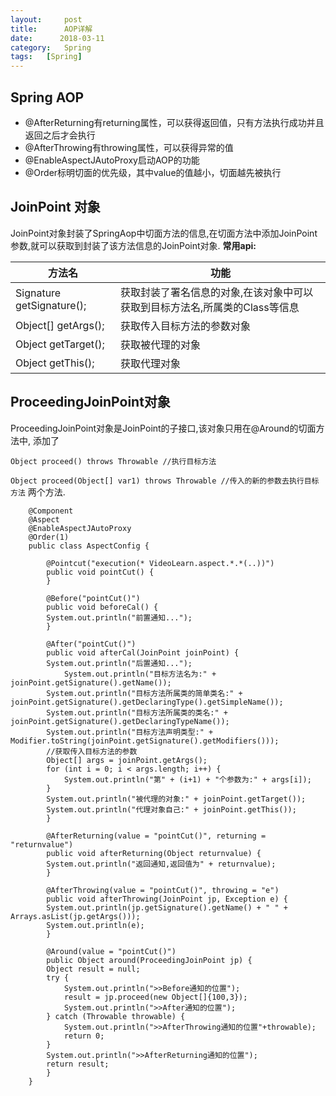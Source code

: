 ```yaml
---
layout:     post
title:      AOP详解
date:      2018-03-11
category:   Spring
tags:   [Spring]
---
```

## Spring AOP

- @AfterReturning有returning属性，可以获得返回值，只有方法执行成功并且返回之后才会执行
- @AfterThrowing有throwing属性，可以获得异常的值
- @EnableAspectJAutoProxy启动AOP的功能
- @Order标明切面的优先级，其中value的值越小，切面越先被执行

## JoinPoint 对象

JoinPoint对象封装了SpringAop中切面方法的信息,在切面方法中添加JoinPoint参数,就可以获取到封装了该方法信息的JoinPoint对象. **常用api:**

| 方法名                    | 功能                                                         |
| ------------------------- | ------------------------------------------------------------ |
| Signature getSignature(); | 获取封装了署名信息的对象,在该对象中可以获取到目标方法名,所属类的Class等信息 |
| Object[] getArgs();       | 获取传入目标方法的参数对象                                   |
| Object getTarget();       | 获取被代理的对象                                             |
| Object getThis();         | 获取代理对象                                                 |

## ProceedingJoinPoint对象

ProceedingJoinPoint对象是JoinPoint的子接口,该对象只用在@Around的切面方法中, 添加了

 `Object proceed() throws Throwable //执行目标方法` 

`Object proceed(Object[] var1) throws Throwable //传入的新的参数去执行目标方法` 两个方法.

```
	@Component
	@Aspect
	@EnableAspectJAutoProxy
	@Order(1)
	public class AspectConfig {

	    @Pointcut("execution(* VideoLearn.aspect.*.*(..))")
	    public void pointCut() {
	    }

	    @Before("pointCut()")
	    public void beforeCal() {
		System.out.println("前置通知...");
	    }

	    @After("pointCut()")
	    public void afterCal(JoinPoint joinPoint) {
		System.out.println("后置通知...");
		    System.out.println("目标方法名为:" + joinPoint.getSignature().getName());
		System.out.println("目标方法所属类的简单类名:" + joinPoint.getSignature().getDeclaringType().getSimpleName());
		System.out.println("目标方法所属类的类名:" + joinPoint.getSignature().getDeclaringTypeName());
		System.out.println("目标方法声明类型:" + Modifier.toString(joinPoint.getSignature().getModifiers()));
		//获取传入目标方法的参数
		Object[] args = joinPoint.getArgs();
		for (int i = 0; i < args.length; i++) {
		    System.out.println("第" + (i+1) + "个参数为:" + args[i]);
		}
		System.out.println("被代理的对象:" + joinPoint.getTarget());
		System.out.println("代理对象自己:" + joinPoint.getThis());
	    }

	    @AfterReturning(value = "pointCut()", returning = "returnvalue")
	    public void afterReturning(Object returnvalue) {
		System.out.println("返回通知,返回值为" + returnvalue);
	    }

	    @AfterThrowing(value = "pointCut()", throwing = "e")
	    public void afterThrowing(JoinPoint jp, Exception e) {
		System.out.println(jp.getSignature().getName() + " " + Arrays.asList(jp.getArgs()));
		System.out.println(e);
	    }

	    @Around(value = "pointCut()")
	    public Object around(ProceedingJoinPoint jp) {
		Object result = null;
		try {
		    System.out.println(">>Before通知的位置");
		    result = jp.proceed(new Object[]{100,3});
		    System.out.println(">>After通知的位置");
		} catch (Throwable throwable) {
		    System.out.println(">>AfterThrowing通知的位置"+throwable);
		    return 0;
		}
		System.out.println(">>AfterReturning通知的位置");
		return result;
	    }
	}
```

